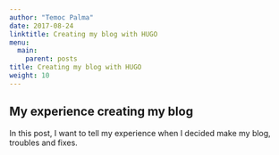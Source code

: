 ```yaml
---
author: "Temoc Palma"
date: 2017-08-24
linktitle: Creating my blog with HUGO
menu:
  main:
    parent: posts
title: Creating my blog with HUGO
weight: 10
---
```



## My experience creating my blog
<!--more-->
In this post, I want to tell my experience when I decided make my blog, troubles and fixes.
